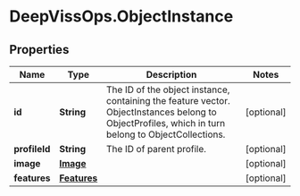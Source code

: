 # DeepVissOps.ObjectInstance

## Properties

Name | Type | Description | Notes
------------ | ------------- | ------------- | -------------
**id** | **String** | The ID of the object instance, containing the feature vector. ObjectInstances belong to ObjectProfiles, which in turn belong to ObjectCollections. | [optional] 
**profileId** | **String** | The ID of parent profile. | [optional] 
**image** | [**Image**](Image.md) |  | [optional] 
**features** | [**Features**](Features.md) |  | [optional] 



